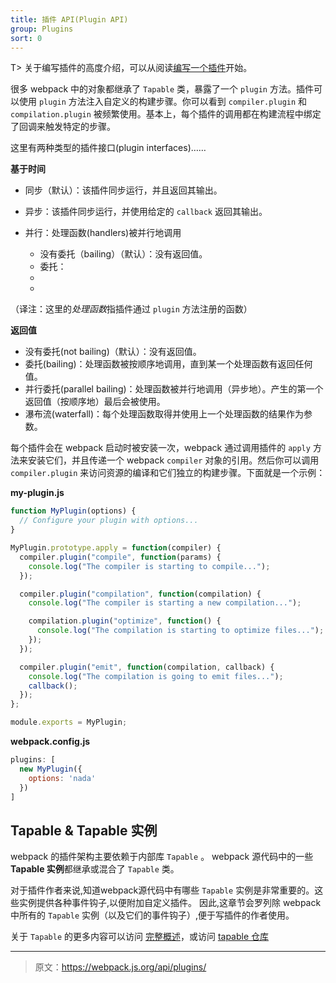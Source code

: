 ```yaml
---
title: 插件 API(Plugin API)
group: Plugins
sort: 0
---
```


T> 关于编写插件的高度介绍，可以从阅读[编写一个插件](/contribute/writing-a-plugin)开始。

很多 webpack 中的对象都继承了 `Tapable` 类，暴露了一个 `plugin` 方法。插件可以使用 `plugin` 方法注入自定义的构建步骤。你可以看到 `compiler.plugin` 和 `compilation.plugin` 被频繁使用。基本上，每个插件的调用都在构建流程中绑定了回调来触发特定的步骤。

这里有两种类型的插件接口(plugin interfaces)……

__基于时间__

- 同步（默认）：该插件同步运行，并且返回其输出。
- 异步：该插件同步运行，并使用给定的 `callback` 返回其输出。
- 并行：处理函数(handlers)被并行地调用

  * 没有委托（bailing）（默认）：没有返回值。
  * 委托：
  *
  *

（译注：这里的*处理函数*指插件通过 `plugin` 方法注册的函数）

__返回值__

- 没有委托(not bailing)（默认）：没有返回值。
- 委托(bailing)：处理函数被按顺序地调用，直到某一个处理函数有返回任何值。
- 并行委托(parallel bailing)：处理函数被并行地调用（异步地）。产生的第一个返回值（按顺序地）最后会被使用。
- 瀑布流(waterfall)：每个处理函数取得并使用上一个处理函数的结果作为参数。

每个插件会在 webpack 启动时被安装一次，webpack 通过调用插件的 `apply` 方法来安装它们，并且传递一个 webpack `compiler` 对象的引用。然后你可以调用 `compiler.plugin` 来访问资源的编译和它们独立的构建步骤。下面就是一个示例：

__my-plugin.js__

``` js
function MyPlugin(options) {
  // Configure your plugin with options...
}

MyPlugin.prototype.apply = function(compiler) {
  compiler.plugin("compile", function(params) {
    console.log("The compiler is starting to compile...");
  });

  compiler.plugin("compilation", function(compilation) {
    console.log("The compiler is starting a new compilation...");

    compilation.plugin("optimize", function() {
      console.log("The compilation is starting to optimize files...");
    });
  });

  compiler.plugin("emit", function(compilation, callback) {
    console.log("The compilation is going to emit files...");
    callback();
  });
};

module.exports = MyPlugin;
```

__webpack.config.js__

``` js
plugins: [
  new MyPlugin({
    options: 'nada'
  })
]
```


## Tapable & Tapable 实例

webpack 的插件架构主要依赖于内部库 `Tapable` 。
webpack 源代码中的一些 **Tapable 实例**都继承或混合了 `Tapable` 类。

对于插件作者来说,知道webpack源代码中有哪些 `Tapable` 实例是非常重要的。这些实例提供各种事件钩子,以便附加自定义插件。
因此,这章节会罗列除 webpack 中所有的 `Tapable` 实例（以及它们的事件钩子）,便于写插件的作者使用。

关于 `Tapable` 的更多内容可以访问 [完整概述](/api/tapable)，或访问 [tapable 仓库](https://github.com/webpack/tapable)

***

> 原文：https://webpack.js.org/api/plugins/
